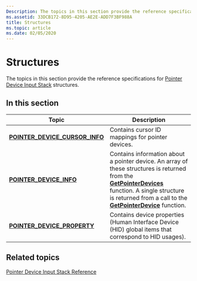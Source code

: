 ```yaml
---
Description: The topics in this section provide the reference specifications for Pointer Device Input Stack structures.
ms.assetid: 33DCB172-8D95-4205-AE2E-ADD7F3BF988A
title: Structures
ms.topic: article
ms.date: 02/05/2020
---
```


# Structures

The topics in this section provide the reference specifications for [Pointer Device Input Stack](pointer-device-stack-portal.md) structures.

## In this section

| Topic | Description |
|---|---|
| [**POINTER_DEVICE_CURSOR_INFO**](/windows/win32/api/winuser/ns-winuser-pointer_device_cursor_info)<br/> | Contains cursor ID mappings for pointer devices.<br/> |
| [**POINTER_DEVICE_INFO**](/windows/win32/api/winuser/ns-winuser-pointer_device_info)<br/> | Contains information about a pointer device. An array of these structures is returned from the [**GetPointerDevices**](/windows/win32/api/winuser/nf-winuser-getpointerdevices) function. A single structure is returned from a call to the [**GetPointerDevice**](/windows/win32/api/winuser/nf-winuser-getpointerdevice) function. <br/> |
| [**POINTER_DEVICE_PROPERTY**](/windows/win32/api/winuser/ns-winuser-pointer_device_property)<br/> | Contains device properties (Human Interface Device (HID) global items that correspond to HID usages).<br/> |

## Related topics

[Pointer Device Input Stack Reference](unified-input-stack-reference.md)
